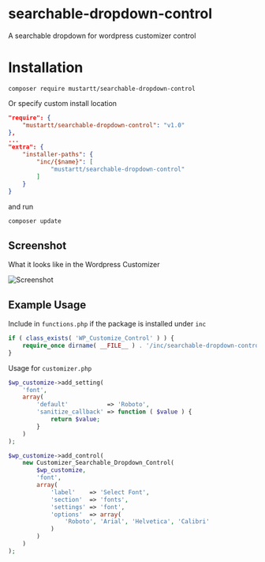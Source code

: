 # searchable-dropdown-control

A searchable dropdown for wordpress customizer control

# Installation

```shell
composer require mustartt/searchable-dropdown-control
```

Or specify custom install location

```json
"require": {
    "mustartt/searchable-dropdown-control": "v1.0"
},
...
"extra": {
    "installer-paths": {
        "inc/{$name}": [
            "mustartt/searchable-dropdown-control"
        ]
    }
}
```

and run

```sh
composer update
```

## Screenshot

What it looks like in the Wordpress Customizer

![Screenshot](https://i.imgur.com/nVjCVXD.png)

## Example Usage

Include in `functions.php` if the package is installed under `inc`
```php
if ( class_exists( 'WP_Customize_Control' ) ) {
    require_once dirname( __FILE__ ) . '/inc/searchable-dropdown-control/searchable-dropdown-control.php';
}
```

Usage for `customizer.php`
```php
$wp_customize->add_setting(
    'font',
    array(
        'default'           => 'Roboto',
        'sanitize_callback' => function ( $value ) {
            return $value;
        }
    )
);

$wp_customize->add_control(
    new Customizer_Searchable_Dropdown_Control(
        $wp_customize,
        'font',
        array(
            'label'    => 'Select Font',
            'section'  => 'fonts',
            'settings' => 'font',
            'options'  => array(
                'Roboto', 'Arial', 'Helvetica', 'Calibri'
            )
        )
    )
);
```
